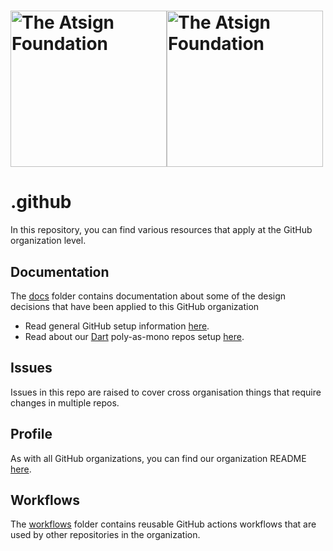 <h1><a href="https://atsign.com#gh-light-mode-only"><img width=250px src="https://atsign.com/wp-content/uploads/2022/05/atsign-logo-horizontal-color2022.svg#gh-light-mode-only" alt="The Atsign Foundation"></a><a href="https://atsign.com#gh-dark-mode-only"><img width=250px src="https://atsign.com/wp-content/uploads/2023/08/atsign-logo-horizontal-reverse2022-Color.svg#gh-dark-mode-only" alt="The Atsign Foundation"></a>

# .github

In this repository, you can find various resources that apply at the GitHub
organization level.

## Documentation

The [docs](docs/) folder contains documentation about some of the design
decisions that have been applied to this GitHub organization

- Read general GitHub setup information [here](docs/atGitHub.md).
- Read about our [Dart](https://dart.dev/) poly-as-mono repos setup
[here](docs/at_mono.md).

## Issues

Issues in this repo are raised to cover cross organisation things that
require changes in multiple repos.

## Profile

As with all GitHub organizations, you can find our organization README
[here](profile/README.md).

## Workflows

The [workflows](.github/workflows/) folder contains reusable GitHub actions
workflows that are used by other repositories in the organization.
